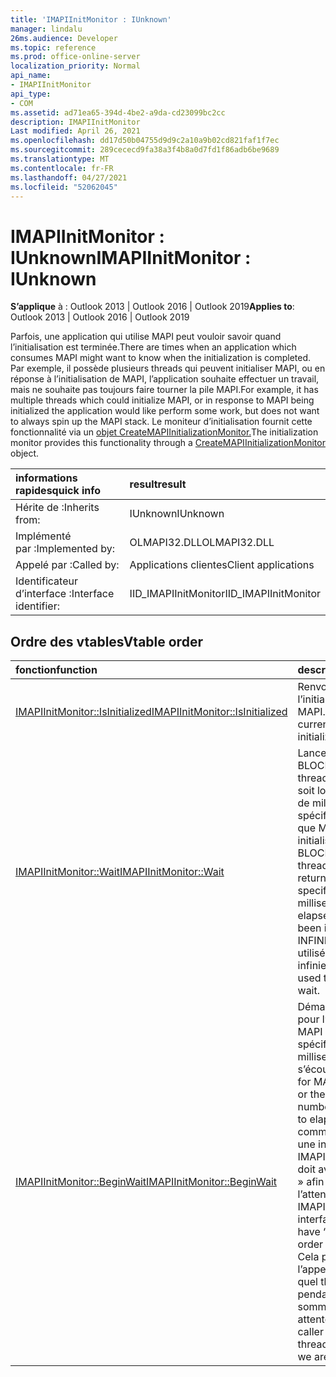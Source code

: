 ```yaml
---
title: 'IMAPIInitMonitor : IUnknown'
manager: lindalu
26ms.audience: Developer
ms.topic: reference
ms.prod: office-online-server
localization_priority: Normal
api_name:
- IMAPIInitMonitor
api_type:
- COM
ms.assetid: ad71ea65-394d-4be2-a9da-cd23099bc2cc
description: IMAPIInitMonitor
Last modified: April 26, 2021
ms.openlocfilehash: dd17d50b04755d9d9c2a10a9b02cd821faf1f7ec
ms.sourcegitcommit: 289cececd9fa38a3f4b8a0d7fd1f86adb6be9689
ms.translationtype: MT
ms.contentlocale: fr-FR
ms.lasthandoff: 04/27/2021
ms.locfileid: "52062045"
---
```

# <a name="imapiinitmonitor--iunknown"></a><span data-ttu-id="d48c6-103">IMAPIInitMonitor : IUnknown</span><span class="sxs-lookup"><span data-stu-id="d48c6-103">IMAPIInitMonitor : IUnknown</span></span>

<span data-ttu-id="d48c6-104">**S’applique** à : Outlook 2013 | Outlook 2016 | Outlook 2019</span><span class="sxs-lookup"><span data-stu-id="d48c6-104">**Applies to**: Outlook 2013 | Outlook 2016 | Outlook 2019</span></span>

<span data-ttu-id="d48c6-105">Parfois, une application qui utilise MAPI peut vouloir savoir quand l’initialisation est terminée.</span><span class="sxs-lookup"><span data-stu-id="d48c6-105">There are times when an application which consumes MAPI might want to know when the initialization is completed.</span></span> <span data-ttu-id="d48c6-106">Par exemple, il possède plusieurs threads qui peuvent initialiser MAPI, ou en réponse à l’initialisation de MAPI, l’application souhaite effectuer un travail, mais ne souhaite pas toujours faire tourner la pile MAPI.</span><span class="sxs-lookup"><span data-stu-id="d48c6-106">For example, it has multiple threads which could initialize MAPI, or in response to MAPI being initialized the application would like perform some work, but does not want to always spin up the MAPI stack.</span></span> <span data-ttu-id="d48c6-107">Le moniteur d’initialisation fournit cette fonctionnalité via un [objet CreateMAPIInitializationMonitor.](createmapiinitializationmonitor.md)</span><span class="sxs-lookup"><span data-stu-id="d48c6-107">The initialization monitor provides this functionality through a [CreateMAPIInitializationMonitor](createmapiinitializationmonitor.md) object.</span></span>

| <span data-ttu-id="d48c6-108">informations rapides</span><span class="sxs-lookup"><span data-stu-id="d48c6-108">quick info</span></span> | <span data-ttu-id="d48c6-109">result</span><span class="sxs-lookup"><span data-stu-id="d48c6-109">result</span></span> |
|:-----|:-----|
|<span data-ttu-id="d48c6-110">Hérite de :</span><span class="sxs-lookup"><span data-stu-id="d48c6-110">Inherits from:</span></span>  <br/> |<span data-ttu-id="d48c6-111">IUnknown</span><span class="sxs-lookup"><span data-stu-id="d48c6-111">IUnknown</span></span>  <br/> |
|<span data-ttu-id="d48c6-112">Implémenté par :</span><span class="sxs-lookup"><span data-stu-id="d48c6-112">Implemented by:</span></span>  <br/> | <span data-ttu-id="d48c6-113">OLMAPI32.DLL</span><span class="sxs-lookup"><span data-stu-id="d48c6-113">OLMAPI32.DLL</span></span> <br/> |
|<span data-ttu-id="d48c6-114">Appelé par :</span><span class="sxs-lookup"><span data-stu-id="d48c6-114">Called by:</span></span>  <br/> |<span data-ttu-id="d48c6-115">Applications clientes</span><span class="sxs-lookup"><span data-stu-id="d48c6-115">Client applications</span></span>  <br/> |
|<span data-ttu-id="d48c6-116">Identificateur d’interface :</span><span class="sxs-lookup"><span data-stu-id="d48c6-116">Interface identifier:</span></span>  <br/> |<span data-ttu-id="d48c6-117">IID_IMAPIInitMonitor</span><span class="sxs-lookup"><span data-stu-id="d48c6-117">IID_IMAPIInitMonitor</span></span>  <br/> |

## <a name="vtable-order"></a><span data-ttu-id="d48c6-118">Ordre des vtables</span><span class="sxs-lookup"><span data-stu-id="d48c6-118">Vtable order</span></span>

| <span data-ttu-id="d48c6-119">fonction</span><span class="sxs-lookup"><span data-stu-id="d48c6-119">function</span></span> | <span data-ttu-id="d48c6-120">description</span><span class="sxs-lookup"><span data-stu-id="d48c6-120">description</span></span> |
|:-----|:-----|
|[<span data-ttu-id="d48c6-121">IMAPIInitMonitor::IsInitialized</span><span class="sxs-lookup"><span data-stu-id="d48c6-121">IMAPIInitMonitor::IsInitialized</span></span>](imapiinitmonitor-isinitialized.md) <br/> |<span data-ttu-id="d48c6-122">Renvoie l’état actuel de l’initialisation MAPI.</span><span class="sxs-lookup"><span data-stu-id="d48c6-122">Returns the current state of MAPI initialization.</span></span>  <br/> |
|[<span data-ttu-id="d48c6-123">IMAPIInitMonitor::Wait</span><span class="sxs-lookup"><span data-stu-id="d48c6-123">IMAPIInitMonitor::Wait</span></span>](imapiinitmonitor-wait.md) <br/> |<span data-ttu-id="d48c6-124">Lance un appel BLOCKING sur ce thread, qui retourne soit lorsque le nombre de millisecondes spécifié est écoulé, soit que MAPI a été initialisé.</span><span class="sxs-lookup"><span data-stu-id="d48c6-124">Initiates a BLOCKING call on this thread, which will return either when the specified number of milliseconds have elapsed or MAPI has been initialized.</span></span>  <span data-ttu-id="d48c6-125">INFINITE peut être utilisé pour une attente infinie.</span><span class="sxs-lookup"><span data-stu-id="d48c6-125">INFINITE can be used to for an infinite wait.</span></span>  <br/> |
|[<span data-ttu-id="d48c6-126">IMAPIInitMonitor::BeginWait</span><span class="sxs-lookup"><span data-stu-id="d48c6-126">IMAPIInitMonitor::BeginWait</span></span>](imapiinitmonitor-beginwait.md) <br/> |<span data-ttu-id="d48c6-127">Démarrez une attente pour l’initialisation de MAPI ou le nombre spécifié de millisecondes qui s’écoulént.</span><span class="sxs-lookup"><span data-stu-id="d48c6-127">Start a wait for MAPI initialization or the specified number of milliseconds to elapse.</span></span> <span data-ttu-id="d48c6-128">Cette commande retourne une interface IMAPIWaitResult qui doit avoir appelé « End » afin de commencer l’attente.</span><span class="sxs-lookup"><span data-stu-id="d48c6-128">This return an IMAPIWaitResult interface which should have “End” called in order begin the wait.</span></span>  <span data-ttu-id="d48c6-129">Cela permet à l’appelant de contrôler quel thread est bloqué pendant que nous sommes en attente.</span><span class="sxs-lookup"><span data-stu-id="d48c6-129">This allows the caller to control which thread is blocked while we are waiting.</span></span> <br/> |
